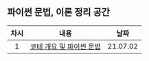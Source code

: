 ## 파이썬 문법, 이론 정리 공간

| 차시 | 내용 | 날짜 |
|:--------:|:--------:|:--------:|
| 1 | [코테 개요 및 파이썬 문법](https://www.notion.so/1-4981c1ee0773477c9ef1a192c4b9acc6) | 21.07.02 |